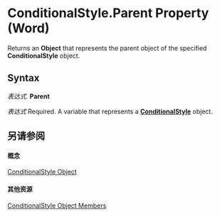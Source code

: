 
# ConditionalStyle.Parent Property (Word)

Returns an  **Object** that represents the parent object of the specified **ConditionalStyle** object.


## Syntax

 _表达式_. **Parent**

 _表达式_ Required. A variable that represents a **[ConditionalStyle](2380494e-09e9-8494-a93c-8bbaf621aad1.md)** object.


## 另请参阅


#### 概念


[ConditionalStyle Object](2380494e-09e9-8494-a93c-8bbaf621aad1.md)
#### 其他资源


[ConditionalStyle Object Members](http://msdn.microsoft.com/library/050eac65-1af1-ba8a-6dd5-810a904be85b%28Office.15%29.aspx)